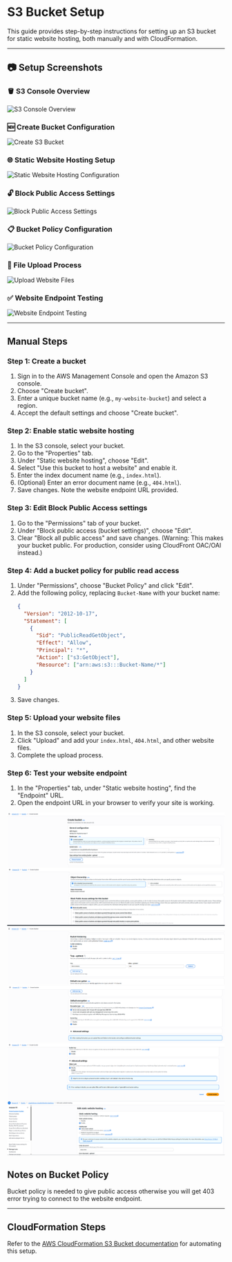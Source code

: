 # S3 Bucket Setup

This guide provides step-by-step instructions for setting up an S3 bucket for static website hosting, both manually and with CloudFormation.

---

## 📷 Setup Screenshots

### **🪣 S3 Console Overview**

![S3 Console Overview](screenshots/01-s3-console-overview.png)

### **🆕 Create Bucket Configuration**

![Create S3 Bucket](screenshots/02-create-bucket-configuration.png)

### **🌐 Static Website Hosting Setup**

![Static Website Hosting Configuration](screenshots/03-static-website-hosting-setup.png)

### **🔓 Block Public Access Settings**

![Block Public Access Settings](screenshots/04-block-public-access-settings.png)

### **📋 Bucket Policy Configuration**

![Bucket Policy Configuration](screenshots/05-bucket-policy-configuration.png)

### **📁 File Upload Process**

![Upload Website Files](screenshots/06-file-upload-process.png)

### **✅ Website Endpoint Testing**

![Website Endpoint Testing](screenshots/07-website-endpoint-testing.png)

---

## Manual Steps

### Step 1: Create a bucket

1. Sign in to the AWS Management Console and open the Amazon S3 console.
2. Choose "Create bucket".
3. Enter a unique bucket name (e.g., `my-website-bucket`) and select a region.
4. Accept the default settings and choose "Create bucket".

### Step 2: Enable static website hosting

1. In the S3 console, select your bucket.
2. Go to the "Properties" tab.
3. Under "Static website hosting", choose "Edit".
4. Select "Use this bucket to host a website" and enable it.
5. Enter the index document name (e.g., `index.html`).
6. (Optional) Enter an error document name (e.g., `404.html`).
7. Save changes. Note the website endpoint URL provided.

### Step 3: Edit Block Public Access settings

1. Go to the "Permissions" tab of your bucket.
2. Under "Block public access (bucket settings)", choose "Edit".
3. Clear "Block all public access" and save changes. (Warning: This makes your bucket public. For production, consider using CloudFront OAC/OAI instead.)

### Step 4: Add a bucket policy for public read access

1. Under "Permissions", choose "Bucket Policy" and click "Edit".
2. Add the following policy, replacing `Bucket-Name` with your bucket name:
   ```json
   {
     "Version": "2012-10-17",
     "Statement": [
       {
         "Sid": "PublicReadGetObject",
         "Effect": "Allow",
         "Principal": "*",
         "Action": ["s3:GetObject"],
         "Resource": ["arn:aws:s3:::Bucket-Name/*"]
       }
     ]
   }
   ```
3. Save changes.

### Step 5: Upload your website files

1. In the S3 console, select your bucket.
2. Click "Upload" and add your `index.html`, `404.html`, and other website files.
3. Complete the upload process.

### Step 6: Test your website endpoint

1. In the "Properties" tab, under "Static website hosting", find the "Endpoint" URL.
2. Open the endpoint URL in your browser to verify your site is working.

![S3 Bucket Setup Step 1](S3%20Screenshot%201.png)
![S3 Bucket Setup Step 2](S3%20Screenshot%202.png)
![S3 Bucket Setup Step 3](S3%20Screenshot%203.png)
![S3 Bucket Setup Step 4](S3%20Screenshot%204.png)
![S3 Bucket Setup Step 5](S3%20Screenshot%205.png)
![S3 Bucket Setup Step 6](S3%20Screenshot%206.png)

## Notes on Bucket Policy

Bucket policy is needed to give public access otherwise you will get 403 error trying to connect to the website endpoint.

---

## CloudFormation Steps

Refer to the [AWS CloudFormation S3 Bucket documentation](https://docs.aws.amazon.com/AWSCloudFormation/latest/TemplateReference/aws-resource-s3-bucket.html) for automating this setup.
